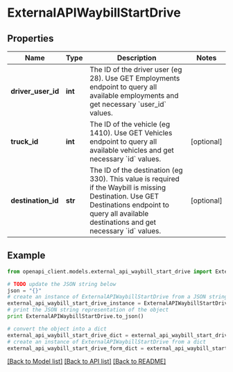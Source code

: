# ExternalAPIWaybillStartDrive


## Properties
Name | Type | Description | Notes
------------ | ------------- | ------------- | -------------
**driver_user_id** | **int** | The ID of the driver user (eg 28). Use GET Employments endpoint to query all available employments and get necessary &#x60;user_id&#x60; values. | 
**truck_id** | **int** | The ID of the vehicle (eg 1410). Use GET Vehicles endpoint to query all available vehicles and get necessary &#x60;id&#x60; values. | [optional] 
**destination_id** | **str** | The ID of the destination (eg 330). This value is required if the Waybill is missing Destination. Use GET Destinations endpoint to query all available destinations and get necessary &#x60;id&#x60; values. | [optional] 

## Example

```python
from openapi_client.models.external_api_waybill_start_drive import ExternalAPIWaybillStartDrive

# TODO update the JSON string below
json = "{}"
# create an instance of ExternalAPIWaybillStartDrive from a JSON string
external_api_waybill_start_drive_instance = ExternalAPIWaybillStartDrive.from_json(json)
# print the JSON string representation of the object
print ExternalAPIWaybillStartDrive.to_json()

# convert the object into a dict
external_api_waybill_start_drive_dict = external_api_waybill_start_drive_instance.to_dict()
# create an instance of ExternalAPIWaybillStartDrive from a dict
external_api_waybill_start_drive_form_dict = external_api_waybill_start_drive.from_dict(external_api_waybill_start_drive_dict)
```
[[Back to Model list]](../README.md#documentation-for-models) [[Back to API list]](../README.md#documentation-for-api-endpoints) [[Back to README]](../README.md)


